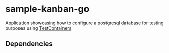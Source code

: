 # sample-kanban-go

Application showcasing how to configure a postgresql database for testing
purposes using [TestContainers][testcontainers]

## Dependencies



[testcontainers]: https://testcontainers.com/
